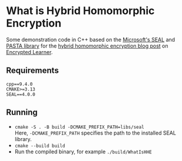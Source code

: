 # What is Hybrid Homomorphic Encryption
Some demonstration code in C++ based on the [Microsoft's SEAL](https://github.com/microsoft/SEAL) and [PASTA library](https://github.com/IAIK/hybrid-HE-framework) for the [hybrid homomorphic encryption blog post](https://encryptedlearner.com/what-is-hybrid-homomorphic-encryption-and-its-applications-b0568b21954c) on [Encrypted Learner](https://encryptedlearner.com/).

## Requirements
`cpp==9.4.0`   
`CMAKE>=3.13`  
`SEAL==4.0.0`  

## Running
- `cmake -S . -B build -DCMAKE_PREFIX_PATH=libs/seal`  
Here, `-DCMAKE_PREFIX_PATH` specifies the path to the installed SEAL library.
- `cmake --build build`
- Run the compiled binary, for example `./build/WhatIsHHE`